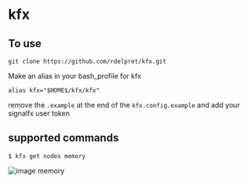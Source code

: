 # kfx

## To use
`git clone https://github.com/rdelpret/kfx.git`

Make an alias in your bash_profile for kfx

`alias kfx="$HOME$/kfx/kfx"`

remove the `.example` at the end of the `kfx.config.example` and add your signalfx user token

## supported commands

`$ kfx get nodes memory`

![image memory](kfx/memory.png)
      
